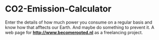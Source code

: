 # CO2-Emission-Calculator
Enter the details of how much power you consume on a regular basis and know how that afftects our Earth. And maybe do something to prevent it. 
A web page for **http://www.becomerooted.nl** as a freelancing project. 
